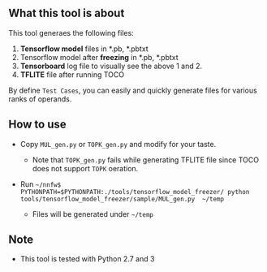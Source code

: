 ## What this tool is about

This tool generaes the following files:
1. __Tensorflow model__ files in *.pb, *.pbtxt
1. Tensorflow model after __freezing__ in *.pb, *.pbtxt
1. __Tensorboard__ log file to visually see the above 1 and 2.
1. __TFLITE__ file after running TOCO

By define `Test Cases`, you can easily and quickly generate files for various ranks of operands.

## How to use

- Copy `MUL_gen.py` or `TOPK_gen.py` and modify for your taste.
  - Note that `TOPK_gen.py` fails while generating TFLITE file since TOCO does not support `TOPK` oeration.

- Run `~/nnfw$ PYTHONPATH=$PYTHONPATH:./tools/tensorflow_model_freezer/ python tools/tensorflow_model_freezer/sample/MUL_gen.py  ~/temp`
  - Files will be generated under `~/temp`

## Note
- This tool is tested with Python 2.7 and 3
